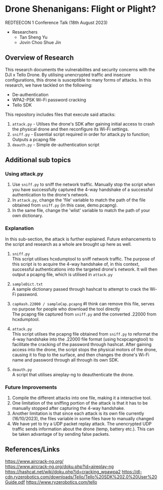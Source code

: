 # Drone Shenanigans: Flight or Plight?
REDTEECON 1 Conference Talk (18th August 2023)
- Researchers
  - Tan Sheng Yu
  - Jovin Choo Shue Jin
 
## Overview of Research
This research documents the vulnerabilites and security concerns with the DJI x Tello Drone. By utilising unencrypted traffic and insecure configurations, this drone is susceptible to many forms of attacks. In this research, we have tackled on the following:
  - De-authentication
  - WPA2-PSK Wi-Fi password cracking
  - Tello SDK

This repository includes files that execute said attacks:
 1) ```attack.py``` - Utilses the drone's SDK after gaining initial access to crash the physical drone and then reconfigure its Wi-Fi settings.
 2) ```sniff.py``` - Essential script required in order for attack.py to function; Outputs a pcapng file
 3) ```deauth.py``` - Simple de-authentication script

## Additional sub topics
### Using attack.py
1) Use ```sniff.py``` to sniff the network traffic. Manually stop the script when you have successfully captured the 4-way handshake of a successful authentication to the drone's network.
2) In ```attack.py```, change the 'file' variable to match the path of the file obtained from ```sniff.py``` (in this case, demo.pcapng).
3) In the same file, change the 'wlist' variable to match the path of your own dictionary.

### Explanation
In this sub-section, the attack is further explained. Future enhancements to the script and research as a whole are brought up here as well.

1) ```sniff.py``` <br>
This script utilises hcxdumptool to sniff network traffic. The purpose of this script is to acquire the 4-way handshake of, in this context, successful authentications into the targeted drone's network. It will then output a pcapng file, which is utilised in ```attack.py```

2) ```sampleDict.txt``` <br>
A sample dictionary passed through hashcat to attempt to crack the Wi-Fi password.

3) ```capHash.22000 / sampleCap.pcapng``` #I think can remove this file, serves no purpose for people who download the tool directly <br>
The pcapng file captured from ```sniff.py``` and the converted .22000 from hcxdumptool.

4) ```attack.py``` <br>
This script utilses the pcapng file obtained from ```sniff.py``` to reformat the 4-way handshake into the .22000 file format (using hcxpcapngtool) to facilitate the cracking of the password through hashcat.
After gaining access into the drone, the script stops the physical motors of the drone, causing it to flop to the surface, and then changes the drone's Wi-Fi name and password through all through its own SDK.

5) ```deauth.py``` <br>
A script that utilises aireplay-ng to deauthenticate the drone.

### Future Improvements
1) Compile the different attacks into one file, making it a interactive tool.
2) One limitation of the sniffing portion of the attack is that it has to be manually stopped after capturing the 4-way handshake.
3) Another limitation is that since each attack is its own file currently (16/10/2023), the files variable in some files have to manually changed
4) We have yet to try a UDP packet replay attack. The unencrypted UDP traffic sends information about the drone (temp, battery etc.). This can be taken advantage of by sending false packets. 


## References/Links
https://www.aircrack-ng.org/ <br>
https://www.aircrack-ng.org/doku.php?id=aireplay-ng <br>
https://hashcat.net/wiki/doku.php?id=cracking_wpawpa2
https://dl-cdn.ryzerobotics.com/downloads/Tello/Tello%20SDK%202.0%20User%20Guide.pdf
https://www.ryzerobotics.com/tello
